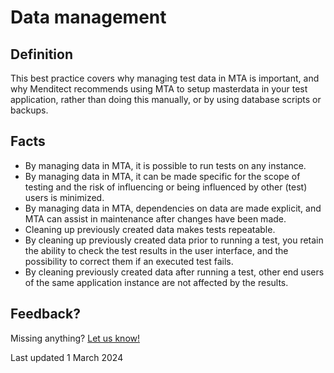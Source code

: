 # Data management

## Definition

This best practice covers why managing test data in MTA is important, and why Menditect recommends using MTA to setup masterdata in your test application, rather than doing this manually, or by using database scripts or backups.

## Facts

- By managing data in MTA, it is possible to run tests on any instance.
- By managing data in MTA, it can be made specific for the scope of testing and the risk of influencing or being influenced by other (test) users is minimized.
- By managing data in MTA, dependencies on data are made explicit, and MTA can assist in maintenance after changes have been made.
- Cleaning up previously created data makes tests repeatable.
- By cleaning up previously created data prior to running a test, you retain the ability to check the test results in the user interface, and the possibility to correct them if an executed test fails. 
- By cleaning previously created data after running a test, other end users of the same application instance are not affected by the results.

## Feedback?
Missing anything? [Let us know!](mailto:support@menditect.com)

Last updated 1 March 2024